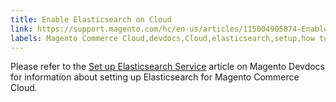 ```yaml
---
title: Enable Elasticsearch on Cloud
link: https://support.magento.com/hc/en-us/articles/115004905874-Enable-Elasticsearch-on-Cloud
labels: Magento Commerce Cloud,devdocs,Cloud,elasticsearch,setup,how to
---
```


Please refer to the [Set up Elasticsearch Service](https://devdocs.magento.com/guides/v2.3/cloud/project/project-conf-files_services-elastic.html#elasticsearch-software-compatibility) article on Magento Devdocs for information about setting up Elasticsearch for Magento Commerce Cloud.